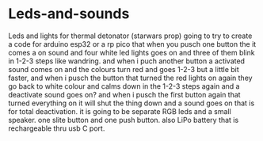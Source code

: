 # Leds-and-sounds
Leds and lights for thermal detonator (starwars prop)
 going to try to create a code for arduino esp32 or a rp pico that when you pusch one button the it comes a on sound and four white led lights goes on and three of them blink in 1-2-3 steps like wandring. and when i puch another button a activated sound comes on and the colours turn red and goes 1-2-3 but a little bit faster, 
 and when i pusch the button that turned the red lights on again they go back to white colour and calms down in the 1-2-3 steps again and a deactivate sound goes on? and when i pusch the first button again that turned everything on it will shut the thing down and a sound goes on that is for total deactivation.
 it is going to be separate RGB leds and a small speaker. one slite button and one push button. also LiPo battery that is rechargeable thru usb C port.

